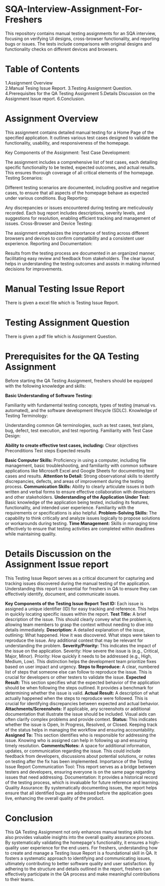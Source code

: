 # SQA-Interview-Assignment-For-Freshers
This repository contains manual testing assignments for an SQA interview, focusing on verifying UI designs, cross-browser functionality, and reporting bugs or issues. The tests include comparisons with original designs and functionality checks on different devices and browsers.

# **Table of Contents**<br>
1.Assignment Overview <br>
2.Manual Tesing Issue Report.
3.Testing Assignment Question.
4.Prerequisites for the QA Testing Assignment
5.Details Discussion on the Assignment Issue report. 
6.Conclusion. 


# Assignment Overview
This assignment contains detailed manual testing for a Home Page of the specified application. It outlines various test cases designed to validate the functionality, usability, and responsiveness of the homepage.

Key Components of the Assignment:
Test Case Development:

The assignment includes a comprehensive list of test cases, each detailing specific functionality to be tested, expected outcomes, and actual results. This ensures thorough coverage of all critical elements of the homepage.
Testing Scenarios:

Different testing scenarios are documented, including positive and negative cases, to ensure that all aspects of the homepage behave as expected under various conditions.
Bug Reporting:

Any discrepancies or issues encountered during testing are meticulously recorded. Each bug report includes descriptions, severity levels, and suggestions for resolution, enabling efficient tracking and management of issues.
Cross-Browser and Device Testing:

The assignment emphasizes the importance of testing across different browsers and devices to confirm compatibility and a consistent user experience.
Reporting and Documentation:

Results from the testing process are documented in an organized manner, facilitating easy review and feedback from stakeholders. The clear layout helps in understanding the testing outcomes and assists in making informed decisions for improvements.

 # Manual Testing Issue Report
 There is given a excel file which is Testing Issue Report. 

 # Testing Assignment Question
  There is given a pdf file which is Assignment Question. 

# Prerequisites for the QA Testing Assignment
Before starting the QA Testing Assignment, freshers should be equipped with the following knowledge and skills:

**Basic Understanding of Software Testing:**

Familiarity with fundamental testing concepts, types of testing (manual vs. automated), and the software development lifecycle (SDLC).
Knowledge of Testing Terminology:

Understanding common QA terminologies, such as test cases, test plans, bug, defect, test execution, and test reporting.
Familiarity with Test Case Design:

**Ability to create effective test cases, including:**
Clear objectives
Preconditions
Test steps
Expected results

**Basic Computer Skills:**
Proficiency in using a computer, including file management, basic troubleshooting, and familiarity with common software applications like Microsoft Excel and Google Sheets for documenting test cases and results.
**Attention to Detail:**
Strong observational skills to identify discrepancies, defects, and areas of improvement during the testing process.
**Communication Skills:**
Ability to clearly articulate issues in both written and verbal forms to ensure effective collaboration with developers and other stakeholders.
**Understanding of the Application Under Test:**
Basic knowledge of the application being tested, including its features, functionality, and intended user experience. Familiarity with the requirements or specifications is also helpful.
**Problem-Solving Skills:**
The capability to think critically and analyze issues logically to propose solutions or workarounds during testing.
**Time Management:**
Skills in managing time effectively to ensure that testing activities are completed within deadlines while maintaining quality.

 # Details Discussion on the Assignment Issue report
 This Testing Issue Report serves as a critical document for capturing and tracking issues discovered during the manual testing of the 
 application. Understanding this report is essential for freshers in QA to ensure they can effectively identify, document, and 
 communicate issues.

**Key Components of the Testing Issue Report**
**Test ID:**
Each issue is assigned a unique identifier (ID) for easy tracking and reference. This helps in quickly locating specific issues within the report.
**Test Title:**
A brief description of the issue. This should clearly convey what the problem is, allowing team members to grasp the context without needing to dive into details immediately.
**Description:**
A detailed explanation of the issue, outlining:
What happened.
How it was discovered.
What steps were taken to reproduce the issue.
Any additional context that may be relevant for understanding the problem.
**Severity/Priority:**
This indicates the impact of the issue on the application.
Severity: How severe the issue is (e.g., Critical, Major, Minor).
Priority: How quickly it needs to be addressed (e.g., High, Medium, Low). This distinction helps the development team prioritize fixes based on user impact and urgency.
**Steps to Reproduce:**
A clear, numbered list of steps that someone else can follow to reproduce the issue. This is crucial for developers or other testers to validate the issue.
**Expected Result:**
This section specifies what the expected behavior of the application should be when following the steps outlined. It provides a benchmark for determining whether the issue is valid.
**Actual Result:**
A description of what actually happened when the steps to reproduce were followed. This is crucial for identifying discrepancies between expected and actual behavior.
**Attachments/Screenshots:**
If applicable, any screenshots or additional documentation that illustrate the issue should be included. Visual aids can often clarify complex problems and provide context.
**Status:**
This indicates whether the issue is Open, In Progress, Resolved, or Closed. Keeping track of the status helps in managing the workflow and ensuring accountability.
**Assigned To:**
This section identifies who is responsible for addressing the issue. Knowing who is assigned can help in following up and ensuring timely resolution.
**Comments/Notes:**
A space for additional information, updates, or communication regarding the issue. This could include feedback from developers, discussions about potential solutions, or notes on testing after the fix has been implemented.
Importance of the Testing Issue Report
Communication Tool: This report serves as a bridge between testers and developers, ensuring everyone is on the same page regarding issues that need addressing.
Documentation: It provides a historical record of the testing process, which is invaluable for future reference and learning.
Quality Assurance: By systematically documenting issues, the report helps ensure that all identified bugs are addressed before the application goes live, enhancing the overall quality of the product.


 # Conclusion
 This QA Testing Assignment not only enhances manual testing skills but also provides valuable insights into the overall quality assurance process. By systematically validating the homepage's functionality, it ensures a high-quality user experience for the end users.
For freshers, understanding how to create and manage a Testing Issue Report is a foundational skill in QA. It fosters a systematic approach to identifying and communicating issues, ultimately contributing to better software quality and user satisfaction. By adhering to the structure and details outlined in the report, freshers can effectively participate in the QA process and make meaningful contributions to their teams.

